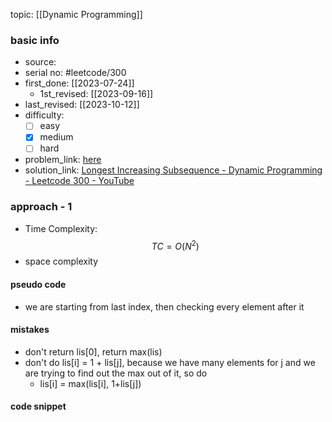 topic: [[Dynamic Programming]]

### basic info
- source: 
- serial no: #leetcode/300
- first_done: [[2023-07-24]]
	- 1st_revised: [[2023-09-16]]
- last_revised: [[2023-10-12]]
- difficulty:
	- [ ] easy
	- [x] medium
	- [ ] hard
- problem_link: [here](https://leetcode.com/problems/longest-increasing-subsequence/description/)
- solution_link: [Longest Increasing Subsequence - Dynamic Programming - Leetcode 300 - YouTube](https://www.youtube.com/watch?v=cjWnW0hdF1Y)

### approach - 1
- Time Complexity: $$TC = O(N^2)$$
- space complexity

#### pseudo code
- we are starting from last index, then checking every element after it
#### mistakes
- don't return lis[0], return max(lis)
- don't do lis[i] = 1 + lis[j], because we have many elements for j and we are trying to find out the max out of it, so do
	- lis[i] = max(lis[i], 1+lis[j])
#### code snippet
```python

```